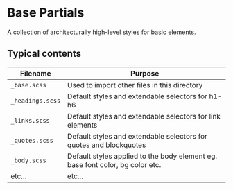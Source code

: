 # Base Partials

A collection of architecturally high-level styles for basic elements.

## Typical contents

Filename          | Purpose
----------------- | ---------------------------------------------
`_base.scss`      | Used to import other files in this directory
`_headings.scss`  | Default styles and extendable selectors for h1-h6
`_links.scss`     | Default styles and extendable selectors for link elements
`_quotes.scss`    | Default styles and extendable selectors for quotes and blockquotes
`_body.scss`      | Default styles applied to the body element eg. base font color, bg color etc.
etc...            | etc...

